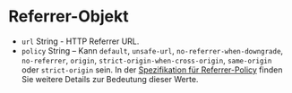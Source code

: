 # Referrer-Objekt

* `url` String - HTTP Referrer URL.
* `policy` String – Kann `default`, `unsafe-url`, `no-referrer-when-downgrade`, `no-referrer`, `origin`, `strict-origin-when-cross-origin`, `same-origin` oder `strict-origin` sein. In der [Spezifikation für Referrer-Policy][1] finden Sie weitere Details zur Bedeutung dieser Werte.

[1]: https://developer.mozilla.org/en-US/docs/Web/HTTP/Headers/Referrer-Policy
